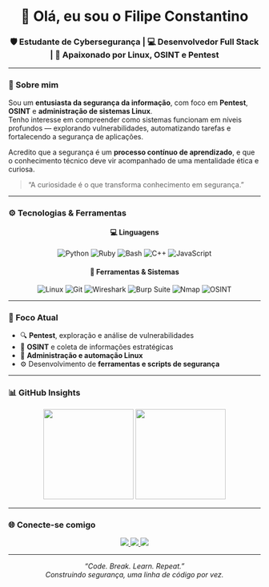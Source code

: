 <h1 align="center">👋 Olá, eu sou o Filipe Constantino</h1>

<h3 align="center">
🛡️ Estudante de Cybersegurança | 💻 Desenvolvedor Full Stack | 🐧 Apaixonado por Linux, OSINT e Pentest
</h3>

---

### 🧠 Sobre mim

Sou um **entusiasta da segurança da informação**, com foco em **Pentest**, **OSINT** e **administração de sistemas Linux**.  
Tenho interesse em compreender como sistemas funcionam em níveis profundos — explorando vulnerabilidades, automatizando tarefas e fortalecendo a segurança de aplicações.  

Acredito que a segurança é um **processo contínuo de aprendizado**, e que o conhecimento técnico deve vir acompanhado de uma mentalidade ética e curiosa.  

> “A curiosidade é o que transforma conhecimento em segurança.”

---

### ⚙️ Tecnologias & Ferramentas

<div align="center">

#### 💻 Linguagens  
![Python](https://img.shields.io/badge/-Python-3776AB?style=flat-square&logo=python&logoColor=white)
![Ruby](https://img.shields.io/badge/-Ruby-CC342D?style=flat-square&logo=ruby&logoColor=white)
![Bash](https://img.shields.io/badge/-Bash-4EAA25?style=flat-square&logo=gnubash&logoColor=white)
![C++](https://img.shields.io/badge/-C++-00599C?style=flat-square&logo=cplusplus&logoColor=white)
![JavaScript](https://img.shields.io/badge/-JavaScript-F7DF1E?style=flat-square&logo=javascript&logoColor=black)

#### 🧰 Ferramentas & Sistemas  
![Linux](https://img.shields.io/badge/-Linux-FCC624?style=flat-square&logo=linux&logoColor=black)
![Git](https://img.shields.io/badge/-Git-F05032?style=flat-square&logo=git&logoColor=white)
![Wireshark](https://img.shields.io/badge/-Wireshark-1679A7?style=flat-square&logo=wireshark&logoColor=white)
![Burp Suite](https://img.shields.io/badge/-Burp%20Suite-FF6C37?style=flat-square&logo=burpsuite&logoColor=white)
![Nmap](https://img.shields.io/badge/-Nmap-4682B4?style=flat-square&logoColor=white)
![OSINT](https://img.shields.io/badge/-OSINT-1E90FF?style=flat-square&logoColor=white)

</div>

---

### 🧩 Foco Atual
- 🔍 **Pentest**, exploração e análise de vulnerabilidades  
- 🧠 **OSINT** e coleta de informações estratégicas  
- 🐧 **Administração e automação Linux**  
- ⚙️ Desenvolvimento de **ferramentas e scripts de segurança**

---

### 📊 GitHub Insights

<p align="center">
  <img height="180em" src="https://github-readme-stats.vercel.app/api?username=fiilipe-sh&show_icons=true&theme=tokyonight&hide_border=true&bg_color=0d1117" />
  <img height="180em" src="https://github-readme-stats.vercel.app/api/top-langs/?username=fiilipe-sh&layout=compact&langs_count=7&theme=tokyonight&hide_border=true&bg_color=0d1117"/>
</p>

---

### 🌐 Conecte-se comigo

<p align="center">
  <a href="https://github.com/fiilipe-sh" target="_blank">
    <img src="https://img.shields.io/badge/GitHub-0A0A0A?style=for-the-badge&logo=github&logoColor=white" />
  </a>
  <a href="https://www.instagram.com/const.7" target="_blank">
    <img src="https://img.shields.io/badge/Instagram-E4405F?style=for-the-badge&logo=instagram&logoColor=white" />
  </a>
  <a href="mailto:constantinobundle@gmail.com">
    <img src="https://img.shields.io/badge/Gmail-D14836?style=for-the-badge&logo=gmail&logoColor=white" />
  </a>
</p>

---

<p align="center">
  <i>“Code. Break. Learn. Repeat.”</i><br>
  <i>Construindo segurança, uma linha de código por vez.</i>
</p>

